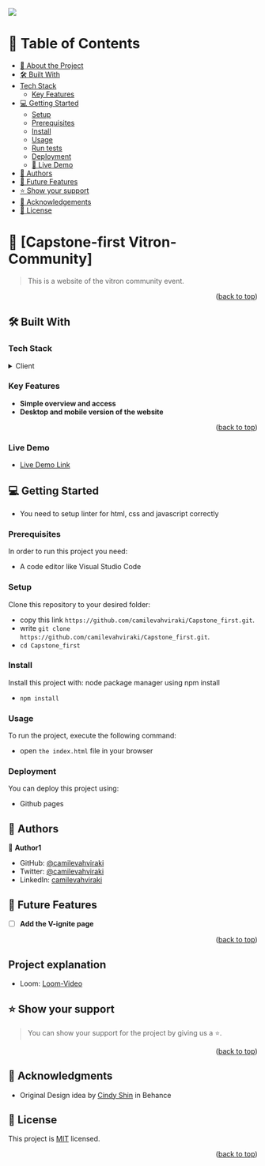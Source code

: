 ![](https://img.shields.io/badge/Microverse-blueviolet)

# 📗 Table of Contents <a name="readme-top"></a>

- [📖 About the Project](#about-project)
- [🛠 Built With](#built-with)
- [Tech Stack](#tech-stack)
    - [Key Features](#key-features)
- [💻 Getting Started](#getting-started)
  - [Setup](#setup)
  - [Prerequisites](#prerequisites)
  - [Install](#install)
  - [Usage](#usage)
  - [Run tests](#run-tests)
  - [Deployment](#triangular_flag_on_post-deployment)
  - [🚀 Live Demo](#live-demo)
- [👥 Authors](#authors)
- [🔭 Future Features](#future-features)
- [⭐️ Show your support](#support)
- [🙏 Acknowledgements](#acknowledgements)
- [📝 License](#license)


# 📖 [Capstone-first Vitron-Community] <a name="about-project"></a>

>  This is a website of the vitron community event.

<p align="right">(<a href="#readme-top">back to top</a>)</p>

## 🛠 Built With <a name="built-with"></a>

### Tech Stack <a name="tech-stack"></a>

<details>
  <summary>Client</summary>
  <ul>
    <li><a href="#">html</a></li>
    <li><a href="#">css</a></li>
    <li><a href="#">javascript</a></li>
  </ul>
</details>

### Key Features <a name="key-features"></a>


- **Simple overview and access**
- **Desktop and mobile version of the website**

<p align="right">(<a href="#readme-top">back to top</a>)</p>


### Live Demo <a name="live-demo"></a>

- [Live Demo Link](https://camilevahviraki.github.io/Capstone_first/)


## 💻 Getting Started <a name="getting-started"></a>

- You need to setup linter for html, css and javascript correctly

### Prerequisites <a name="prerequisites"></a>

In order to run this project you need:

- A code editor like Visual Studio Code

### Setup  <a name="setup"></a>

Clone this repository to your desired folder:

- copy this link `https://github.com/camilevahviraki/Capstone_first.git`.
- write `git clone https://github.com/camilevahviraki/Capstone_first.git`.
- `cd Capstone_first`

### Install <a name="install"></a>

Install this project with: node package manager using npm install

- `npm install`

### Usage <a name="usage"></a>

To run the project, execute the following command:

- open `the index.html` file in your browser

### Deployment <a name="triangular_flag_on_post-deployment"></a>

You can deploy this project using:

- Github pages

 
## 👥 Authors <a name="authors"></a>

👤 **Author1**

- GitHub: [@camilevahviraki](https://github.com/camilevahviraki)
- Twitter: [@camilevahviraki](https://twitter.com/CamileVahviraki)
- LinkedIn: [camilevahviraki](https://www.linkedin.com/in/camile-vahviraki)


## 🔭 Future Features <a name="future-features"></a>

- [ ] **Add the V-ignite page**

<p align="right">(<a href="#readme-top">back to top</a>)</p>

## Project explanation <a name="Description of project"></a>

- Loom: [Loom-Video](https://www.loom.com/share/fc3c12ddf19747519dc2e0485d93a1fb)

 
## ⭐️ Show your support <a name="support"></a>

> You can show your support for the project by giving us a ⭐️.


<p align="right">(<a href="#readme-top">back to top</a>)</p>

 
## 🙏 Acknowledgments <a name="acknowledgements"></a>

- Original Design idea by [Cindy Shin](https://www.behance.net/adagio07) in Behance

## 📝 License <a name="license"></a>

This project is [MIT](./LICENSE) licensed.

<p align="right">(<a href="#readme-top">back to top</a>)</p>
